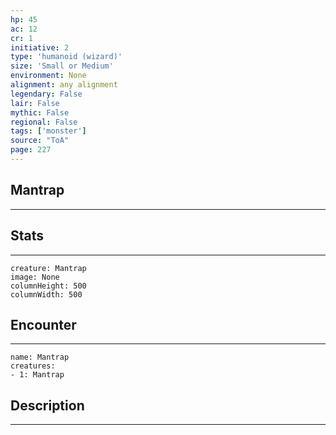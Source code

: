 ```yaml
---
hp: 45
ac: 12
cr: 1
initiative: 2
type: 'humanoid (wizard)'    
size: 'Small or Medium'
environment: None
alignment: any alignment
legendary: False
lair: False
mythic: False
regional: False
tags: ['monster']
source: "ToA"
page: 227
---
```


## Mantrap
---



## Stats
---

```statblock
creature: Mantrap
image: None
columnHeight: 500
columnWidth: 500
```

## Encounter
---

```encounter-table
name: Mantrap
creatures:
- 1: Mantrap
```

## Description
---




